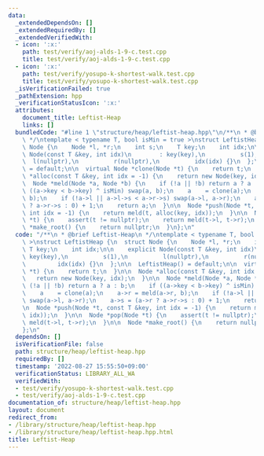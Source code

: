 ```yaml
---
data:
  _extendedDependsOn: []
  _extendedRequiredBy: []
  _extendedVerifiedWith:
  - icon: ':x:'
    path: test/verify/aoj-alds-1-9-c.test.cpp
    title: test/verify/aoj-alds-1-9-c.test.cpp
  - icon: ':x:'
    path: test/verify/yosupo-k-shortest-walk.test.cpp
    title: test/verify/yosupo-k-shortest-walk.test.cpp
  _isVerificationFailed: true
  _pathExtension: hpp
  _verificationStatusIcon: ':x:'
  attributes:
    document_title: Leftist-Heap
    links: []
  bundledCode: "#line 1 \"structure/heap/leftist-heap.hpp\"\n/**\n * @brief Leftist-Heap\n\
    \ */\ntemplate < typename T, bool isMin = true >\nstruct LeftistHeap {\n  struct\
    \ Node {\n    Node *l, *r;\n    int s;\n    T key;\n    int idx;\n\n    explicit\
    \ Node(const T &key, int idx)\n        : key(key),\n          s(1),\n        \
    \  l(nullptr),\n          r(nullptr),\n          idx(idx) {}\n  };\n\n  LeftistHeap()\
    \ = default;\n\n  virtual Node *clone(Node *t) {\n    return t;\n  }\n\n  Node\
    \ *alloc(const T &key, int idx = -1) {\n    return new Node(key, idx);\n  }\n\n\
    \  Node *meld(Node *a, Node *b) {\n    if (!a || !b) return a ? a : b;\n    if\
    \ ((a->key < b->key) ^ isMin) swap(a, b);\n    a    = clone(a);\n    a->r = meld(a->r,\
    \ b);\n    if (!a->l || a->l->s < a->r->s) swap(a->l, a->r);\n    a->s = (a->r\
    \ ? a->r->s : 0) + 1;\n    return a;\n  }\n\n  Node *push(Node *t, const T &key,\
    \ int idx = -1) {\n    return meld(t, alloc(key, idx));\n  }\n\n  Node *pop(Node\
    \ *t) {\n    assert(t != nullptr);\n    return meld(t->l, t->r);\n  }\n\n  Node\
    \ *make_root() {\n    return nullptr;\n  }\n};\n"
  code: "/**\n * @brief Leftist-Heap\n */\ntemplate < typename T, bool isMin = true\
    \ >\nstruct LeftistHeap {\n  struct Node {\n    Node *l, *r;\n    int s;\n   \
    \ T key;\n    int idx;\n\n    explicit Node(const T &key, int idx)\n        :\
    \ key(key),\n          s(1),\n          l(nullptr),\n          r(nullptr),\n \
    \         idx(idx) {}\n  };\n\n  LeftistHeap() = default;\n\n  virtual Node *clone(Node\
    \ *t) {\n    return t;\n  }\n\n  Node *alloc(const T &key, int idx = -1) {\n \
    \   return new Node(key, idx);\n  }\n\n  Node *meld(Node *a, Node *b) {\n    if\
    \ (!a || !b) return a ? a : b;\n    if ((a->key < b->key) ^ isMin) swap(a, b);\n\
    \    a    = clone(a);\n    a->r = meld(a->r, b);\n    if (!a->l || a->l->s < a->r->s)\
    \ swap(a->l, a->r);\n    a->s = (a->r ? a->r->s : 0) + 1;\n    return a;\n  }\n\
    \n  Node *push(Node *t, const T &key, int idx = -1) {\n    return meld(t, alloc(key,\
    \ idx));\n  }\n\n  Node *pop(Node *t) {\n    assert(t != nullptr);\n    return\
    \ meld(t->l, t->r);\n  }\n\n  Node *make_root() {\n    return nullptr;\n  }\n\
    };\n"
  dependsOn: []
  isVerificationFile: false
  path: structure/heap/leftist-heap.hpp
  requiredBy: []
  timestamp: '2022-08-27 15:55:50+09:00'
  verificationStatus: LIBRARY_ALL_WA
  verifiedWith:
  - test/verify/yosupo-k-shortest-walk.test.cpp
  - test/verify/aoj-alds-1-9-c.test.cpp
documentation_of: structure/heap/leftist-heap.hpp
layout: document
redirect_from:
- /library/structure/heap/leftist-heap.hpp
- /library/structure/heap/leftist-heap.hpp.html
title: Leftist-Heap
---
```

